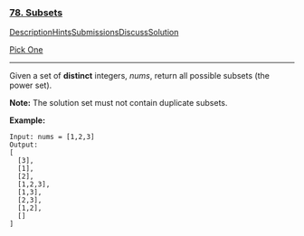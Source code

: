 ### [78. Subsets](https://leetcode.com/problems/subsets/description/)

[Description](https://leetcode.com/problems/subsets/description/)[Hints](https://leetcode.com/problems/subsets/hints/)[Submissions](https://leetcode.com/problems/subsets/submissions/)[Discuss](https://leetcode.com/problems/subsets/discuss/)[Solution](https://leetcode.com/problems/subsets/solution/)

[Pick One](https://leetcode.com/problems/random-one-question/)

------

Given a set of **distinct** integers, *nums*, return all possible subsets (the power set).

**Note:** The solution set must not contain duplicate subsets.

**Example:**

```
Input: nums = [1,2,3]
Output:
[
  [3],
  [1],
  [2],
  [1,2,3],
  [1,3],
  [2,3],
  [1,2],
  []
]
```